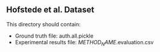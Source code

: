 ## Hofstede et al. Dataset

This directory should contain:
- Ground truth file: auth.all.pickle
- Experimental results file: $METHOD_NAME$.evaluation.csv